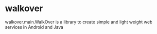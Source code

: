 # walkover
walkover.main.WalkOver is a library to create simple and light weight web services in Android and Java
